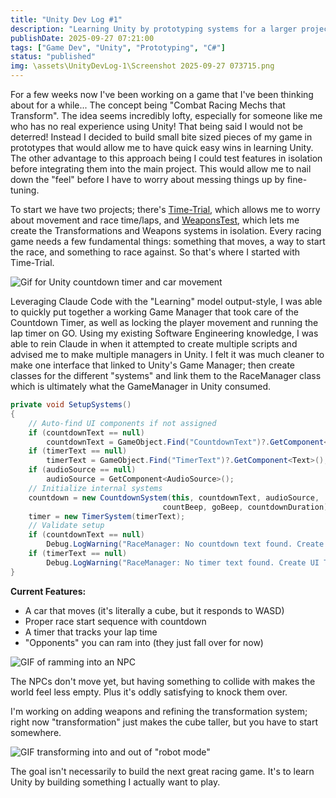 ```yaml
---
title: "Unity Dev Log #1"
description: "Learning Unity by prototyping systems for a larger project."
publishDate: 2025-09-27 07:21:00
tags: ["Game Dev", "Unity", "Prototyping", "C#"]
status: "published"
img: \assets\UnityDevLog-1\Screenshot 2025-09-27 073715.png
---
```


For a few weeks now I've been working on a game that I've been thinking about for a while... The concept being "Combat Racing Mechs that Transform". The idea seems incredibly lofty, especially for someone like me who has no real experience using Unity! That being said I would not be deterred! Instead I decided to build small bite sized pieces of my game in prototypes that would allow me to have quick easy wins in learning Unity. The other advantage to this approach being I could test features in isolation before integrating them into the main project. This would allow me to nail down the "feel" before I have to worry about messing things up by fine-tuning.

To start we have two projects; there's [Time-Trial](/work/unity/time-trial), which allows me to worry about movement and race time/laps, and [WeaponsTest](/work/unity/weaponstest), which lets me create the Transformations and Weapons systems in isolation. Every racing game needs a few fundamental things: something that moves, a way to start the race, and something to race against. So that's where I started with Time-Trial.

![Gif for Unity countdown timer and car movement](/assets/UnityDevLog-1/TimeTrialCountdown.gif)

Leveraging Claude Code with the "Learning" model output-style, I was able to quickly put together a working Game Manager that took care of the Countdown Timer, as well as locking the player movement and running the lap timer on GO. Using my existing Software Engineering knowledge, I was able to rein Claude in when it attempted to create multiple scripts and advised me to make multiple managers in Unity. I felt it was much cleaner to make one interface that linked to Unity's Game Manager; then create classes for the different "systems" and link them to the RaceManager class which is ultimately what the GameManager in Unity consumed.

```C#
private void SetupSystems()
{
    // Auto-find UI components if not assigned
    if (countdownText == null)
        countdownText = GameObject.Find("CountdownText")?.GetComponent<Text>();
    if (timerText == null)
        timerText = GameObject.Find("TimerText")?.GetComponent<Text>();
    if (audioSource == null)
        audioSource = GetComponent<AudioSource>();
    // Initialize internal systems
    countdown = new CountdownSystem(this, countdownText, audioSource,
                                  countBeep, goBeep, countdownDuration);
    timer = new TimerSystem(timerText);
    // Validate setup
    if (countdownText == null)
        Debug.LogWarning("RaceManager: No countdown text found. Create UI Text named 'CountdownText'");
    if (timerText == null)
        Debug.LogWarning("RaceManager: No timer text found. Create UI Text named 'TimerText'");
}
```

**Current Features:**
- A car that moves (it's literally a cube, but it responds to WASD)
- Proper race start sequence with countdown
- A timer that tracks your lap time
- "Opponents" you can ram into (they just fall over for now)

![GIF of ramming into an NPC](/assets/UnityDevLog-1/TimeTrialCrash.gif)

The NPCs don't move yet, but having something to collide with makes the world feel less empty. Plus it's oddly satisfying to knock them over.

I'm working on adding weapons and refining the transformation system; right now "transformation" just makes the cube taller, but you have to start somewhere.

![GIF transforming into and out of "robot mode"](/assets/UnityDevLog-1/WeaponsTestTransform.gif)

The goal isn't necessarily to build the next great racing game. It's to learn Unity by building something I actually want to play.